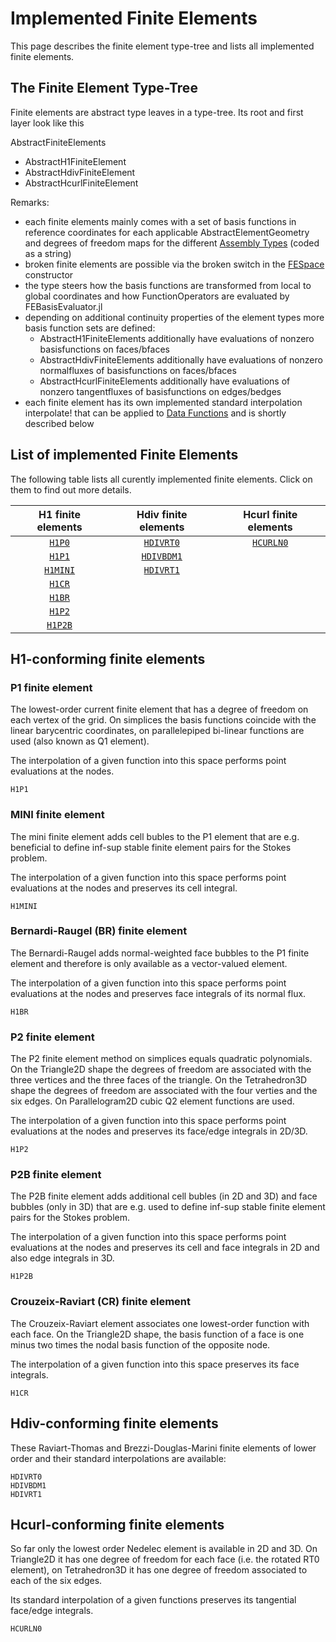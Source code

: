 
# Implemented Finite Elements

This page describes the finite element type-tree and lists all implemented finite elements.



## The Finite Element Type-Tree

Finite elements are abstract type leaves in a type-tree. Its root and first layer look like this

AbstractFiniteElements
- AbstractH1FiniteElement
- AbstractHdivFiniteElement
- AbstractHcurlFiniteElement

Remarks:
- each finite elements mainly comes with a set of basis functions in reference coordinates for each applicable AbstractElementGeometry and degrees of freedom maps for the different [Assembly Types](@ref) (coded as a string)
- broken finite elements are possible via the broken switch in the [FESpace](@ref) constructor
- the type steers how the basis functions are transformed from local to global coordinates and how FunctionOperators are evaluated by FEBasisEvaluator.jl
- depending on additional continuity properties of the element types more basis function sets are defined:
    - AbstractH1FiniteElements additionally have evaluations of nonzero basisfunctions on faces/bfaces
    - AbstractHdivFiniteElements additionally have evaluations of nonzero normalfluxes of basisfunctions on faces/bfaces
    - AbstractHcurlFiniteElements additionally have evaluations of nonzero tangentfluxes of basisfunctions on edges/bedges
- each finite element has its own implemented standard interpolation interpolate! that can be applied to [Data Functions](@ref) and is shortly described below


## List of implemented Finite Elements

The following table lists all curently implemented finite elements. Click on them to find out more details.


| H1 finite elements | Hdiv finite elements | Hcurl finite elements |
| :----------------: | :------------------: | :-------------------: |
| [`H1P0`](@ref)     | [`HDIVRT0`](@ref)    | [`HCURLN0`](@ref)     |
| [`H1P1`](@ref)     | [`HDIVBDM1`](@ref)   |                       |
| [`H1MINI`](@ref)   | [`HDIVRT1`](@ref)    |                       |
| [`H1CR`](@ref)     |                      |                       |
| [`H1BR`](@ref)     |                      |                       |
| [`H1P2`](@ref)     |                      |                       |
| [`H1P2B`](@ref)    |                      |                       |



## H1-conforming finite elements

### P1 finite element

The lowest-order current finite element that has a degree of freedom on each vertex of the grid. On simplices the
basis functions coincide with the linear barycentric coordinates, on parallelepiped bi-linear functions are used
(also known as Q1 element).

The interpolation of a given function into this space performs point evaluations at the nodes.

```@docs
H1P1
```


### MINI finite element

The mini finite element adds cell bubles to the P1 element that are e.g. beneficial to define inf-sup stable finite element pairs for the Stokes problem.

The interpolation of a given function into this space performs point evaluations at the nodes and preserves its
cell integral.

```@docs
H1MINI
```

### Bernardi-Raugel (BR) finite element

The Bernardi-Raugel adds normal-weighted face bubbles to the P1 finite element and therefore is only available
as a vector-valued element.

The interpolation of a given function into this space performs point evaluations at the nodes and preserves face integrals of its normal flux.

```@docs
H1BR
```


### P2 finite element

The P2 finite element method on simplices equals quadratic polynomials. On the Triangle2D shape the degrees of freedom
are associated with the three vertices and the three faces of the triangle. On the Tetrahedron3D shape the degrees of freedom are associated with the four verties and the six edges. On Parallelogram2D cubic Q2 element functions are used.

The interpolation of a given function into this space performs point evaluations at the nodes and preserves its face/edge integrals in 2D/3D.

```@docs
H1P2
```

### P2B finite element

The P2B finite element adds additional cell bubles (in 2D and 3D) and face bubbles (only in 3D) that are e.g. used to define inf-sup stable finite element pairs for the Stokes problem.

The interpolation of a given function into this space performs point evaluations at the nodes and preserves its cell and face integrals in 2D and also edge integrals in 3D.

```@docs
H1P2B
```

### Crouzeix-Raviart (CR) finite element

The Crouzeix-Raviart element associates one lowest-order function with each face. On the Triangle2D shape, the basis function of a face is one minus two times the nodal basis function of the opposite node. 

The interpolation of a given function into this space preserves its face integrals.

```@docs
H1CR
```



## Hdiv-conforming finite elements

These Raviart-Thomas and Brezzi-Douglas-Marini finite elements of lower order and their standard interpolations are available:

```@docs
HDIVRT0
HDIVBDM1
HDIVRT1
```

## Hcurl-conforming finite elements

So far only the lowest order Nedelec element is available in 2D and 3D. On Triangle2D it has one degree of freedom for each face (i.e. the rotated RT0 element), on Tetrahedron3D it has one degree of freedom associated to each of the six edges.

Its standard interpolation of a given functions preserves its tangential face/edge integrals.

```@docs
HCURLN0
```

